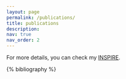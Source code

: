 ```yaml
---
layout: page
permalink: /publications/
title: publications
description:
nav: true
nav_order: 2
---
```


<!-- _pages/publications.md -->
<div class="publications" markdown="1">

For more details, you can check my [INSPIRE](https://inspirehep.net/authors/1908133).

{% bibliography %}

</div>
